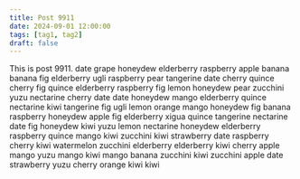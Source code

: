 ```yaml
---
title: Post 9911
date: 2024-09-01 12:00:00
tags: [tag1, tag2]
draft: false
---
```

This is post 9911.
date
grape
honeydew
elderberry
raspberry
apple
banana
banana
fig
elderberry
ugli
raspberry
pear
tangerine
date
cherry
quince
cherry
fig
quince
elderberry
raspberry
fig
lemon
honeydew
pear
zucchini
yuzu
nectarine
cherry
date
date
honeydew
mango
elderberry
quince
nectarine
kiwi
tangerine
fig
ugli
lemon
orange
mango
honeydew
fig
banana
raspberry
honeydew
apple
fig
elderberry
xigua
quince
tangerine
nectarine
date
fig
honeydew
kiwi
yuzu
lemon
nectarine
honeydew
elderberry
raspberry
quince
mango
kiwi
zucchini
kiwi
strawberry
date
raspberry
cherry
kiwi
watermelon
zucchini
elderberry
elderberry
kiwi
cherry
apple
mango
yuzu
mango
kiwi
mango
banana
zucchini
kiwi
zucchini
apple
date
strawberry
yuzu
cherry
orange
kiwi
kiwi
